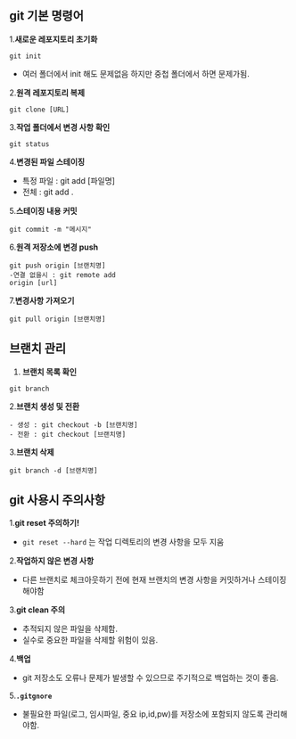 ## git 기본 명령어

1.**새로운 레포지토리 초기화**

```
git init
```

- 여러 폴더에서 init 해도 문제없음 하지만 중첩 폴더에서 하면 문제가됨.

2.**원격 레포지토리 복제**

 ```
 git clone [URL]
 ```

 3.**작업 폴더에서 변경 사항 확인**
 ```
 git status
 ```

 4.**변경된 파일 스테이징**
 - 특정 파일 : git add [파일명]
 - 전체      : git add .

 5.**스테이징 내용 커밋**
 ```
 git commit -m "메시지"
 ```

 6.**원격 저장소에 변경 push**
 ```
 git push origin [브랜치명]
 -연결 없을시 : git remote add
 origin [url]
 ```

 7.**변경사항 가져오기**
 ```
 git pull origin [브랜치명]
 ```

 ## 브랜치 관리
 1. **브랜치 목록 확인**

 ```
 git branch
 ```
 
 2.**브랜치 생성 및 전환**
 ```
 - 생성 : git checkout -b [브랜치명]
 - 전환 : git checkout [브랜치명]
 ```
 3.**브랜치 삭제**
 ```
 git branch -d [브랜치명]
 ```

 ## git 사용시 주의사항
 1.**git reset 주의하기!**
 - `git reset --hard` 는 작업 디렉토리의 변경 사항을 모두 지움

 2.**작업하지 않은 변경 사항**
 - 다른 브랜치로 체크아웃하기 전에 현재 브랜치의 변경 사항을 커밋하거나 스테이징해야함

 3.**git clean 주의**
 - 추적되지 않은 파일을 삭제함.
 - 실수로 중요한 파일을 삭제할 위험이 있음.

 4.**백업**
 - git 저장소도 오류나 문제가 발생할 수 있으므로 주기적으로 백업하는 것이 좋음.

 5.**`.gitgnore`**
 - 불필요한 파일(로그, 임시파일, 중요 ip,id,pw)를 저장소에 포함되지 않도록 관리해야함.